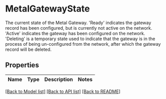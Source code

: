 # MetalGatewayState

The current state of the Metal Gateway. 'Ready' indicates the gateway record has been configured, but is currently not active on the network. 'Active' indicates the gateway has been configured on the network. 'Deleting' is a temporary state used to indicate that the gateway is in the process of being un-configured from the network, after which the gateway record will be deleted.

## Properties

Name | Type | Description | Notes
------------ | ------------- | ------------- | -------------

[[Back to Model list]](../README.md#documentation-for-models) [[Back to API list]](../README.md#documentation-for-api-endpoints) [[Back to README]](../README.md)


